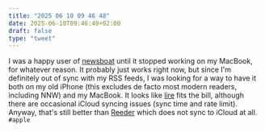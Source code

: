 ```yaml
---
title: "2025 06 10 09 46 48"
date: 2025-06-10T09:46:49+02:00
draft: false
type: "tweet"
---
```

I was a happy user of [newsboat](https://newsboat.org) until it stopped working on my MacBook, for whatever reason. It probably just works right now, but since I'm definitely out of sync with my RSS feeds, I was looking for a way to have it both on my old iPhone (this excludes de facto most modern readers, including NNW) and my MacBook. It looks like [lire](https://lireapp.com) fits the bill, although there are occasional iCloud syncing issues (sync time and rate limit). Anyway, that's still better than [Reeder](/post/reeder-app) which does not sync to iCloud at all. `#apple`
